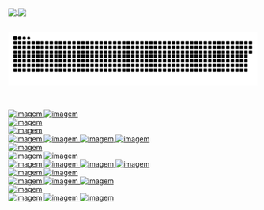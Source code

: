 <div>
  <a href="https://github.com/AndreMyszko">
  <img height="180em"   align="center" src="https://github-readme-stats.vercel.app/api?username=AndreMyszko&show_icons=true&theme=dark&include_all_commits=true&count_private=true"/>
  <img height="180em"  align="center" src="https://github-readme-stats.vercel.app/api/top-langs/?username=AndreMyszko&&layout=compact&hide=shell&theme=dark"/>
</div>
  
<br>  
  
![imagem](https://github.com/AndreMyszko/AndreMyszko/blob/output/github-contribution-grid-snake.svg)
  
<br>
  
![imagem](https://img.shields.io/badge/Windows-Windows10-blue)
![imagem](https://img.shields.io/badge/Linux-Ubuntu20.04-purple)
<br>
![imagem](https://img.shields.io/badge/IDE-vscode-blue) 
<br>
![imagem](https://img.shields.io/badge/JAVA-springboot-green)
<br>
![imagem](https://img.shields.io/badge/JS-node-blue)
![imagem](https://img.shields.io/badge/angular-red)
![imagem](https://img.shields.io/badge/vue.js-green)
![imagem](https://img.shields.io/badge/vanilla-yellow)
<br>
![imagem](https://img.shields.io/badge/CSS/SASS-Bootstrap-purple)
<br>
![imagem](https://img.shields.io/badge/Terminal-Bash-black)
![imagem](https://img.shields.io/badge/npm-green)
<br>
![imagem](https://img.shields.io/badge/DataBAse-Postgre-blue)
![imagem](https://img.shields.io/badge/MySQL-blue)
![imagem](https://img.shields.io/badge/MSSQL-blue)
![imagem](https://img.shields.io/badge/Docker-blue)
<br>
![imagem](https://img.shields.io/badge/Data-Python-green)
![imagem](https://img.shields.io/badge/JupyterNotebook-purple)
<br>
![imagem](https://img.shields.io/badge/HTTP-postman-orange)
![imagem](https://img.shields.io/badge/swagger-blue)
![imagem](https://img.shields.io/badge/axios-green)
<br>
![imagem](https://img.shields.io/badge/VMs-VMware-green)
<br>
![imagem](https://img.shields.io/badge/Cloud-Heroku-purple)
![imagem](https://img.shields.io/badge/Vercel-black)
![imagem](https://img.shields.io/badge/AWS-blue)
